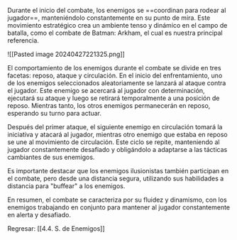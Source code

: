 
Durante el inicio del combate, los enemigos se ==coordinan para rodear al jugador==, manteniéndolo constantemente en su punto de mira. Este movimiento estratégico crea un ambiente tenso y dinámico en el campo de batalla, como el combate de Batman: Arkham, el cual es nuestra principal referencia.

![[Pasted image 20240427221325.png]]

El comportamiento de los enemigos durante el combate se divide en tres facetas: reposo, ataque y circulación. En el inicio del enfrentamiento, uno de los enemigos seleccionados aleatoriamente se lanzará al ataque contra el jugador. Este enemigo se acercará al jugador con determinación, ejecutará su ataque y luego se retirará temporalmente a una posición de reposo. Mientras tanto, los otros enemigos permanecerán en reposo, esperando su turno para actuar.

Después del primer ataque, el siguiente enemigo en circulación tomará la iniciativa y atacará al jugador, mientras otro enemigo que estaba en reposo se une al movimiento de circulación. Este ciclo se repite, manteniendo al jugador constantemente desafiado y obligándolo a adaptarse a las tácticas cambiantes de sus enemigos.

Es importante destacar que los enemigos ilusionistas también participan en el combate, pero desde una distancia segura, utilizando sus habilidades a distancia para "buffear" a los enemigos.

En resumen, el combate se caracteriza por su fluidez y dinamismo, con los enemigos trabajando en conjunto para mantener al jugador constantemente en alerta y desafiado.


Regresar: [[4.4. S. de Enemigos]]